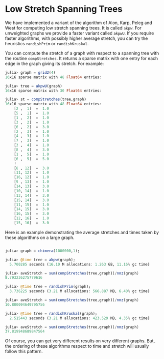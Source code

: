 # Low Stretch Spanning Trees

We have implemented a variant of the algorithm of Alon, Karp, Peleg and West for computing low stretch spanning trees.  It is called `akpw`.  For unweighted graphs we provide a faster variant called `akpwU`.  If you require faster algorithms, with possibly higher average stretch, you can try the heuristics `randishPrim` or `randishKruskal`.

You can compute the stretch of a graph with respect to a spanning tree with the routine `compStretches`.  It returns a sparse matrix with one entry for each edge in the graph giving its stretch.  For example:

~~~julia
julia> graph = grid2(4)
16x16 sparse matrix with 48 Float64 entries:

julia> tree = akpwU(graph)
16x16 sparse matrix with 30 Float64 entries:

julia> st = compStretches(tree,graph)
16x16 sparse matrix with 48 Float64 entries:
	[2 ,  1]  =  1.0
	[5 ,  1]  =  1.0
	[1 ,  2]  =  1.0
	[3 ,  2]  =  1.0
	[6 ,  2]  =  3.0
	[2 ,  3]  =  1.0
	[4 ,  3]  =  1.0
	[7 ,  3]  =  1.0
	[3 ,  4]  =  1.0
	[8 ,  4]  =  3.0
	[1 ,  5]  =  1.0
	[6 ,  5]  =  5.0
	⋮
	[8 , 12]  =  3.0
	[11, 12]  =  1.0
	[16, 12]  =  1.0
	[9 , 13]  =  1.0
	[14, 13]  =  3.0
	[10, 14]  =  1.0
	[13, 14]  =  3.0
	[15, 14]  =  3.0
	[11, 15]  =  1.0
	[14, 15]  =  3.0
	[16, 15]  =  3.0
	[12, 16]  =  1.0
	[15, 16]  =  3.0
~~~

Here is an example demonstrating the average stretches and times taken by these algorithms on a large graph.

~~~julia

julia> graph = chimera(1000000,1);

julia> @time tree = akpw(graph);
  5.700285 seconds (16.10 M allocations: 1.263 GB, 11.16% gc time)

julia> aveStretch = sum(compStretches(tree,graph))/nnz(graph)
8.793236275779616

julia> @time tree = randishPrim(graph);
  3.736225 seconds (3.21 M allocations: 566.887 MB, 6.40% gc time)

julia> aveStretch = sum(compStretches(tree,graph))/nnz(graph)
10.800094649795756

julia> @time tree = randishKruskal(graph);
  2.515443 seconds (3.21 M allocations: 423.529 MB, 4.35% gc time)

julia> aveStretch = sum(compStretches(tree,graph))/nnz(graph)
37.819948689847564

~~~

Of course, you can get very different results on very different graphs.  But, the ordering of these algorithms respect to time and stretch will usually follow this pattern.

